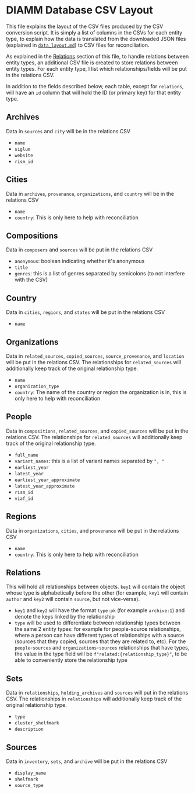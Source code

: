 # DIAMM Database CSV Layout

This file explains the layout of the CSV files produced by the CSV conversion script. It is simply a list of columns in the CSVs for each entity type, to explain how the data is translated from the downloaded JSON files (explained in [`data_layout.md`](./data_layout.md)) to CSV files for reconciliation.

As explained in the [Relations](#relations) section of this file, to handle relations between entity types, an additional CSV file is created to store relations between entity types. For each entity type, I list which relationships/fields will be put in the relations CSV.

In addition to the fields described below, each table, except for `relations`, will have an `id` column that will hold the ID (or primary key) for that entity type.

## Archives

Data in `sources` and `city` will be in the relations CSV

- `name`
- `siglum`
- `website`
- `rism_id`

## Cities

Data in `archives`, `provenance`, `organizations`, and `country` will be in the relations CSV

- `name`
- `country`: This is only here to help with reconciliation

## Compositions

Data in `composers` and `sources` will be put in the relations CSV

- `anonymous`: boolean indicating whether it's anonymous
- `title`
- `genres`: this is a list of genres separated by semicolons (to not interfere with the CSV)

## Country

Data in `cities`, `regions`, and `states` will be put in the relations CSV

- `name`

## Organizations

Data in `related_sources`, `copied_sources`, `source_provenance`, and `location` will be put in the relations CSV. The relationships for `related_sources` will additionally keep track of the original relationship type.

- `name`
- `organization_type`
- `country`: The name of the country or region the organization is in, this is only here to help with reconciliation

## People

Data in `compositions`, `related_sources`, and `copied_sources` will be put in the relations CSV. The relationships for `related_sources` will additionally keep track of the original relationship type.

- `full_name`
- `variant_names`: this is a list of variant names separated by `", "`
- `earliest_year`
- `latest_year`
- `earliest_year_approximate`
- `latest_year_approximate`
- `rism_id`
- `viaf_id`

## Regions

Data in `organizations`, `cities`, and `provenance` will be put in the relations CSV

- `name`
- `country`: This is only here to help with reconciliation

## Relations

This will hold all relationships between objects. `key1` will contain the object whose type is alphabetically before the other (for example, `key1` will contain `author` and `key2` will contain `source`, but not vice-versa).

- `key1` and `key2` will have the format `type:pk` (for example `archive:1`) and denote the keys linked by the relationship
- `type` will be used to differentiate between relationship types between the same 2 entity types: for example for people-source relationships, where a person can have different types of relationships with a source (sources that they copied, sources that they are related to, etc). For the `people`-`sources` and `organizations`-`sources` relationships that have types, the value in the type field will be `f"related:{relationship_type}"`, to be able to conveniently store the relationship type

## Sets

Data in `relationships`, `holding_archives` and `sources` will put in the relations CSV. The relationships in `relationships` will additionally keep track of the original relationship type.

- `type`
- `cluster_shelfmark`
- `description`

## Sources

Data in `inventory`, `sets`, and `archive` will be put in the relations CSV

- `display_name`
- `shelfmark`
- `source_type`

